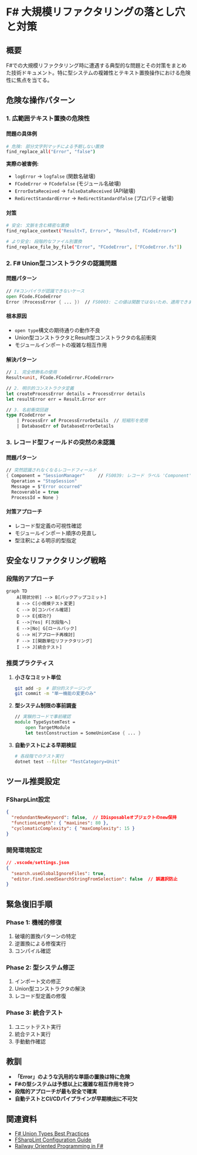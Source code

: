 # F# 大規模リファクタリングの落とし穴と対策

## 概要

F#での大規模リファクタリング時に遭遇する典型的な問題とその対策をまとめた技術ドキュメント。特に型システムの複雑性とテキスト置換操作における危険性に焦点を当てる。

## 危険な操作パターン

### 1. 広範囲テキスト置換の危険性

#### 問題の具体例
```bash
# 危険: 部分文字列マッチによる予期しない置換
find_replace_all("Error", "false")
```

**実際の被害例:**

- `logError` → `logfalse` (関数名破壊)
- `FCodeError` → `FCodefalse` (モジュール名破壊)
- `ErrorDataReceived` → `falseDataReceived` (API破壊)
- `RedirectStandardError` → `RedirectStandardfalse` (プロパティ破壊)

#### 対策
```bash
# 安全: 文脈を含む精密な置換
find_replace_context("Result<T, Error>", "Result<T, FCodeError>")

# より安全: 段階的なファイル別置換
find_replace_file_by_file("Error", "FCodeError", ["FCodeError.fs"])
```

### 2. F# Union型コンストラクタの認識問題

#### 問題パターン
```fsharp
// F#コンパイラが認識できないケース
open FCode.FCodeError
Error (ProcessError { ... })  // FS0003: この値は関数ではないため、適用できません
```

#### 根本原因
- `open type`構文の期待通りの動作不良
- Union型コンストラクタとResult型コンストラクタの名前衝突
- モジュールインポートの複雑な相互作用

#### 解決パターン
```fsharp
// 1. 完全修飾名の使用
Result<unit, FCode.FCodeError.FCodeError>

// 2. 明示的コンストラクタ定義
let createProcessError details = ProcessError details
let resultError err = Result.Error err

// 3. 名前衝突回避
type FCodeError =
    | ProcessErr of ProcessErrorDetails  // 短縮形を使用
    | DatabaseErr of DatabaseErrorDetails
```

### 3. レコード型フィールドの突然の未認識

#### 問題パターン
```fsharp
// 突然認識されなくなるレコードフィールド
{ Component = "SessionManager"     // FS0039: レコード ラベル 'Component' が定義されていません
  Operation = "StopSession"
  Message = $"Error occurred"
  Recoverable = true
  ProcessId = None }
```

#### 対策アプローチ
- レコード型定義の可視性確認
- モジュールインポート順序の見直し
- 型注釈による明示的型指定

## 安全なリファクタリング戦略

### 段階的アプローチ

```mermaid
graph TD
    A[現状分析] --> B[バックアップコミット]
    B --> C[小規模テスト変更]
    C --> D[コンパイル確認]
    D --> E{成功?}
    E -->|Yes| F[次段階へ]
    E -->|No| G[ロールバック]
    G --> H[アプローチ再検討]
    F --> I[関数単位リファクタリング]
    I --> J[統合テスト]
```

### 推奨プラクティス

1. **小さなコミット単位**
   ```bash
   git add -p  # 部分的ステージング
   git commit -m "単一機能の変更のみ"
   ```

2. **型システム制限の事前調査**
   ```fsharp
   // 実験的コードで事前確認
   module TypeSystemTest =
       open TargetModule
       let testConstruction = SomeUnionCase { ... }
   ```

3. **自動テストによる早期検証**
   ```bash
   # 各段階でのテスト実行
   dotnet test --filter "TestCategory=Unit"
   ```

## ツール推奨設定

### FSharpLint設定
```json
{
  "redundantNewKeyword": false,  // IDisposableオブジェクトのnew保持
  "functionLength": { "maxLines": 80 },
  "cyclomaticComplexity": { "maxComplexity": 15 }
}
```

### 開発環境設定
```json
// .vscode/settings.json
{
  "search.useGlobalIgnoreFiles": true,
  "editor.find.seedSearchStringFromSelection": false  // 誤選択防止
}
```

## 緊急復旧手順

### Phase 1: 機械的修復
1. 破壊的置換パターンの特定
2. 逆置換による修復実行
3. コンパイル確認

### Phase 2: 型システム修正
1. インポート文の修正
2. Union型コンストラクタの解決
3. レコード型定義の修復

### Phase 3: 統合テスト
1. ユニットテスト実行
2. 統合テスト実行
3. 手動動作確認

## 教訓

- **「Error」のような汎用的な単語の置換は特に危険**
- **F#の型システムは予想以上に複雑な相互作用を持つ**
- **段階的アプローチが最も安全で確実**
- **自動テストとCI/CDパイプラインが早期検出に不可欠**

## 関連資料

- [F# Union Types Best Practices](https://docs.microsoft.com/en-us/dotnet/fsharp/language-reference/discriminated-unions)
- [FSharpLint Configuration Guide](https://fsprojects.github.io/FSharpLint/)
- [Railway Oriented Programming in F#](https://fsharpforfunandprofit.com/rop/)
